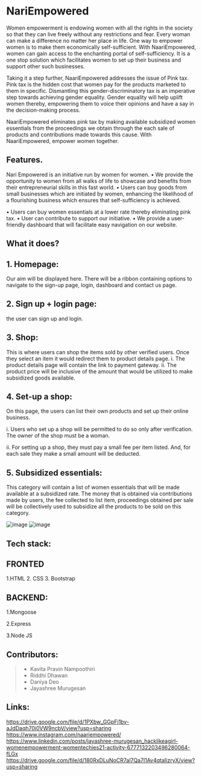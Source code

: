#  NariEmpowered


Women empowerment is endowing women with all the rights in the society so that they can live freely without any restrictions and fear. Every woman can make a difference no matter her place in life. One way to empower women is to make them economically self-sufficient. With NaariEmpowered, women can gain access to the enchanting portal of self-sufficiency. It is a one stop solution which facilitates women to set up their business and support other such businesses. 



Taking it a step further, NaariEmpowered addresses the issue of Pink tax. Pink tax is the hidden cost that women pay for the products marketed to them in specific. Dismantling this gender-discriminatory tax is an imperative step towards achieving gender equality. Gender equality will help uplift women thereby, empowering them to voice their opinions and have a say in the decision-making process.



NaariEmpowered eliminates pink tax by making available subsidized women essentials from the proceedings we obtain through the each sale of products and contributions made towards this cause. With NaariEmpowered, empower women together.

## Features.

Nari Empowered is an initiative run by women for women. 
•	We provide the opportunity to women from all walks of life to showcase and benefits from their entrepreneurial   skills in this fast world.
•	Users can buy goods from small businesses which are initiated by women, enhancing the likelihood of a flourishing business which ensures that self-sufficiency is achieved.

•	Users can buy women essentials at a lower rate thereby eliminating pink tax.
•	User can contribute to support our initiative.
•	We provide a user-friendly dashboard that will facilitate easy navigation on our website. 

## What it does?

## 1.	Homepage:
Our aim will be displayed here. There will be a ribbon containing options to navigate to the sign-up page, login, dashboard and contact us page.
## 2.	Sign up + login page:
the user can sign up and login.
 
## 3.	Shop: 
This is where users can shop the items sold by other verified users. Once they select an item it would redirect them to product details page.
i.	The product details page will contain the link to payment gateway.
ii.	The product price will be inclusive of the amount that would be utilized to make subsidized goods available.
## 4.	Set-up a shop:
On this page, the users can list their own products and set up their online business.

i.	Users who set up a shop will be permitted to do so only after verification. The owner of the shop must be a woman. 

ii.	For setting up a shop, they must pay a small fee per item listed. And, for each sale they make a small amount will be deducted. 

## 5. 	Subsidized essentials: 
This category will contain a list of women essentials that will be made available at a subsidized rate. The money that is obtained via contributions made by users, the fee collected to list item, proceedings obtained per sale will be collectively used to subsidize all the products to be sold on this category.

![image](https://drive.google.com/file/d/14mD9YZ2W1Iog3H0rgiaYaN_tiTsoqOl4/view?usp=sharing)
![image](https://drive.google.com/file/d/1PuYdY6HAMKsF7uTRwk7h04T9E37qOXH2/view?usp=sharing)

## Tech stack: 

## FRONTED
1.HTML
2. CSS
3. Bootstrap

## BACKEND:
1.Mongoose

2.Express

3.Node JS


 

## Contributors: 
> - Kavita Pravin Nampoothiri
> - Riddhi Dhawan 
> - Daniya Deo 
> - Jayashree Murugesan


## Links:
 https://drive.google.com/file/d/1PXbw_GGpFj1bv-aJdDaqh70i0VW9ncbV/view?usp=sharing
 https://www.instagram.com/naariempowered/
 https://www.linkedin.com/posts/jayashree-murugesan_hacklikeagirl-womenempowerment-womentechies21-activity-6777132203496280064-fLGx
 https://drive.google.com/file/d/180RxDLuNoCR7al7Qa7l1Av4qtaIizryX/view?usp=sharing
 




